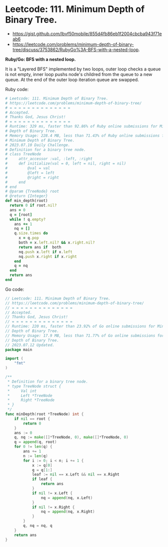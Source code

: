 # Leetcode: 111. Minimum Depth of Binary Tree.

- https://gist.github.com/lbvf50mobile/855d4fb86eb1f2004cbcba943f71eab6
- https://leetcode.com/problems/minimum-depth-of-binary-tree/discuss/3753862/RubyGo%3A-BFS-with-a-nested-loop.

**Ruby/Go: BFS with a nested loop.**

It is a "Layered BFS" implemented by two loops, outer loop checks a queue is not
empty, inner loop pushs node's childred from the queue to a new queue. At the
end of the outer loop iteration queue are swapped.


Ruby code:
```Ruby
# Leetcode: 111. Minimum Depth of Binary Tree.
# https://leetcode.com/problems/minimum-depth-of-binary-tree/
# = = = = = = = = = = = = = =
# Accepted.
# Thanks God, Jesus Christ!
# = = = = = = = = = = = = = =
# Runtime: 329 ms, faster than 92.86% of Ruby online submissions for Minimum
# Depth of Binary Tree.
# Memory Usage: 228.4 MB, less than 71.43% of Ruby online submissions for
# Minimum Depth of Binary Tree.
# 2023.07.10 Daily Challenge.
# Definition for a binary tree node.
# class TreeNode
#     attr_accessor :val, :left, :right
#     def initialize(val = 0, left = nil, right = nil)
#         @val = val
#         @left = left
#         @right = right
#     end
# end
# @param {TreeNode} root
# @return {Integer}
def min_depth(root)
  return 0 if root.nil?
  ans = 0
  q = [root]
  while ! q.empty?
    ans += 1
    nq = []
    q.size.times do
      x = q.pop
      both = x.left.nil? && x.right.nil?
      return ans if  both
      nq.push x.left if x.left
      nq.push x.right if x.right
    end
    q = nq
  end
  return ans
end
```
Go code:
```Go
// Leetcode: 111. Minimum Depth of Binary Tree.
// https://leetcode.com/problems/minimum-depth-of-binary-tree/
// = = = = = = = = = = = = = =
// Accepted.
// Thanks God, Jesus Christ!
// = = = = = = = = = = = = = =
// Runtime: 220 ms, faster than 23.92% of Go online submissions for Minimum
// Depth of Binary Tree.
// Memory Usage: 17.9 MB, less than 71.77% of Go online submissions for Minimum
// Depth of Binary Tree.
// 2023.07.12 Updated.
package main

import (
	"fmt"
)

/**
 * Definition for a binary tree node.
 * type TreeNode struct {
 *     Val int
 *     Left *TreeNode
 *     Right *TreeNode
 * }
 */
func minDepth(root *TreeNode) int {
	if nil == root {
		return 0
	}
	ans := 0
	q, nq := make([]*TreeNode, 0), make([]*TreeNode, 0)
	q = append(q, root)
	for 0 != len(q) {
		ans += 1
		n := len(q)
		for i := 0; i < n; i += 1 {
			x := q[0]
			q = q[1:]
			leaf := nil == x.Left && nil == x.Right
			if leaf {
				return ans
			}
			if nil != x.Left {
				nq = append(nq, x.Left)
			}
			if nil != x.Right {
				nq = append(nq, x.Right)
			}
		}
		q, nq = nq, q
	}
	return ans
}
```
